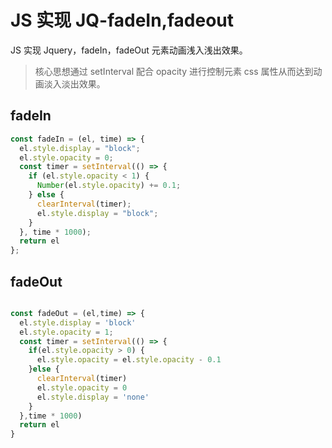 # JS 实现 JQ-fadeIn,fadeout

JS 实现 Jquery，fadeIn，fadeOut 元素动画浅入浅出效果。

> 核心思想通过 setInterval 配合 opacity 进行控制元素 css 属性从而达到动画淡入淡出效果。

## fadeIn

```js
const fadeIn = (el, time) => {
  el.style.display = "block";
  el.style.opacity = 0;
  const timer = setInterval(() => {
    if (el.style.opacity < 1) {
      Number(el.style.opacity) += 0.1;
    } else {
      clearInterval(timer);
      el.style.display = "block";
    }
  }, time * 1000);
  return el
};
```

## fadeOut


``` js

const fadeOut = (el,time) => {
  el.style.display = 'block'
  el.style.opacity = 1;
  const timer = setInterval(() => {
    if(el.style.opacity > 0) {
      el.style.opacity = el.style.opacity - 0.1
    }else {
      clearInterval(timer)
      el.style.opacity = 0
      el.style.display = 'none'
    }
  },time * 1000)
  return el
}

```
